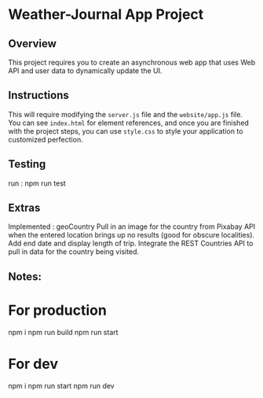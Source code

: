 # Weather-Journal App Project

## Overview
This project requires you to create an asynchronous web app that uses Web API and user data to dynamically update the UI. 

## Instructions
This will require modifying the `server.js` file and the `website/app.js` file. You can see `index.html` for element references, and once you are finished with the project steps, you can use `style.css` to style your application to customized perfection.

## Testing 
run : 
npm run test

## Extras
Implemented : 
geoCountry
Pull in an image for the country from Pixabay API when the entered location brings up no results (good for obscure localities).
Add end date and display length of trip.
Integrate the REST Countries API to pull in data for the country being visited.

## Notes:
# For production
npm i
npm run build
npm run start
# For dev
npm i
npm run start
npm run dev
